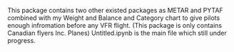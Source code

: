 This package contains two other existed packages as METAR and PYTAF combined with my Weight and Balance and Category chart to give pilots enough infromation before any VFR flight.
(This package is only contains Canadian flyers Inc. Planes)
Untitled.ipynb is the main file which still under progress.
